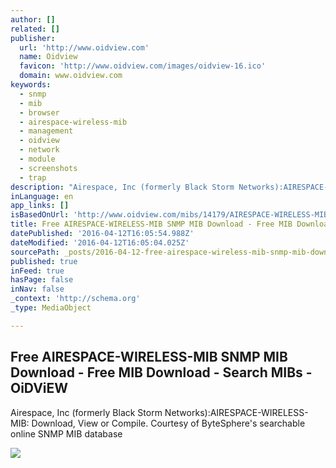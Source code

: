 ```yaml
---
author: []
related: []
publisher:
  url: 'http://www.oidview.com'
  name: Oidview
  favicon: 'http://www.oidview.com/images/oidview-16.ico'
  domain: www.oidview.com
keywords:
  - snmp
  - mib
  - browser
  - airespace-wireless-mib
  - management
  - oidview
  - network
  - module
  - screenshots
  - trap
description: "Airespace, Inc (formerly Black Storm Networks):AIRESPACE-WIRELESS-MIB: Download, View or Compile. Courtesy of ByteSphere's searchable online SNMP MIB database"
inLanguage: en
app_links: []
isBasedOnUrl: 'http://www.oidview.com/mibs/14179/AIRESPACE-WIRELESS-MIB.html'
title: Free AIRESPACE-WIRELESS-MIB SNMP MIB Download - Free MIB Download - Search MIBs - OiDViEW
datePublished: '2016-04-12T16:05:54.988Z'
dateModified: '2016-04-12T16:05:04.025Z'
sourcePath: _posts/2016-04-12-free-airespace-wireless-mib-snmp-mib-download-free-mib-dow.md
published: true
inFeed: true
hasPage: false
inNav: false
_context: 'http://schema.org'
_type: MediaObject

---
```

<article style=""><h1>Free AIRESPACE-WIRELESS-MIB SNMP MIB Download - Free MIB Download - Search MIBs - OiDViEW</h1><p>Airespace, Inc (formerly Black Storm Networks):AIRESPACE-WIRELESS-MIB: Download, View or Compile. Courtesy of ByteSphere's searchable online SNMP MIB database</p><img src="http://www.oidview.com/images/missing_something.gif" /></article>